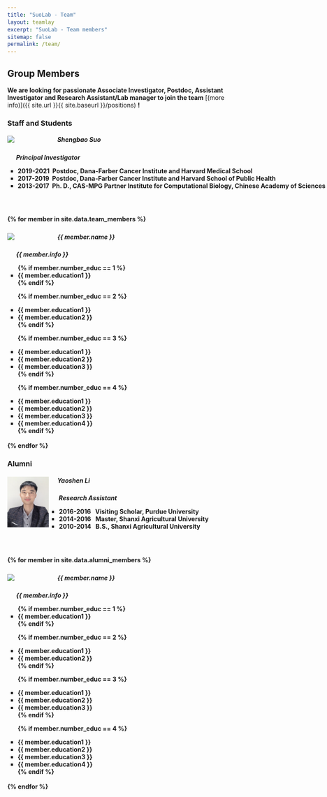 ```yaml
---
title: "SuoLab - Team"
layout: teamlay
excerpt: "SuoLab - Team members"
sitemap: false
permalink: /team/
---
```


## Group Members

 **We are  looking for passionate Associate Investigator, Postdoc, Assistant Investigator and Research Assistant/Lab manager to join the team** [(more info)]({{ site.url }}{{ site.baseurl }}/positions) **!**

<!-- Jump to [staff](#staff), [master and bachelor students](#master-and-bachelor-students), [alumni](#alumni), [administrative support](#administrative-support), [lab visitors](#lab-visitors). -->

### Staff and Students
<div style="padding-left: 0px;">
<div class="well"  style="height: 168px; width: 945px">
<img src="/images/teampic/ShengbaoSuo.jpg" width="10%" style="float: left;"/>
<h5><strong>&nbsp;&nbsp;&nbsp;&nbsp;&nbsp;&nbsp;Shengbao Suo<strong></h5>
<p>&nbsp;&nbsp;&nbsp;&nbsp;&nbsp;&nbsp;<i>Principal Investigator</i></p>
<ul style="list-style-type:square; overflow: hidden">
<li>2019-2021&nbsp;&nbsp;Postdoc, Dana-Farber Cancer Institute and Harvard Medical School</li>
<li>2017-2019&nbsp;&nbsp;Postdoc, Dana-Farber Cancer Institute and Harvard School of Public Health</li>
<li>2013-2017&nbsp;&nbsp;Ph. D., CAS-MPG Partner Institute for Computational Biology, Chinese Academy of Sciences</li>
</ul>
</div>
</div>


{% for member in site.data.team_members %}
<div style="padding-left: 0px; display:inline-block;margin-top:-10px;">
  <div class="well"  style="height: 168px; width: 945px">
  <img src="{{ site.url }}{{ site.baseurl }}/images/teampic/{{ member.photo }}" class="img-responsive" width="10%" style="float: left" />
  <h5><strong>&nbsp;&nbsp;&nbsp;&nbsp;&nbsp;&nbsp;{{ member.name }}<strong></h5>
  <p>&nbsp;&nbsp;&nbsp;&nbsp;&nbsp;&nbsp;<i>{{ member.info }}</i></p>
  <ul style="list-style-type:square; overflow: hidden">
  {% if member.number_educ == 1 %}
  <li> {{ member.education1 }} </li>
  {% endif %}
  
  {% if member.number_educ == 2 %}
  <li> {{ member.education1 }} </li>
  <li> {{ member.education2 }} </li>
  {% endif %}
  
  {% if member.number_educ == 3 %}
  <li> {{ member.education1 }} </li>
  <li> {{ member.education2 }} </li>
  <li> {{ member.education3 }} </li>
  {% endif %}
  
  {% if member.number_educ == 4 %}
  <li> {{ member.education1 }} </li>
  <li> {{ member.education2 }} </li>
  <li> {{ member.education3 }} </li>
  <li> {{ member.education4 }} </li>
  {% endif %}
  </ul>
</div>
</div>
{% endfor %}

### Alumni
<div style="padding-left: 0px;">
<div class="well"  style="height: 168px; width: 945px">
<img src="/images/alumnipic/YaoshenLi.jpeg" width="10%" style="float: left;"/>
<h5><strong>&nbsp;&nbsp;&nbsp;&nbsp;&nbsp;&nbsp;Yaoshen Li<strong></h5>
<p>&nbsp;&nbsp;&nbsp;&nbsp;&nbsp;&nbsp;<i> Research Assistant</i></p>
<ul style="list-style-type:square; overflow: hidden">
<li>2016-2016&nbsp;&nbsp; Visiting Scholar, Purdue University</li>
<li>2014-2016&nbsp;&nbsp; Master, Shanxi Agricultural University</li>
<li>2010-2014&nbsp;&nbsp; B.S., Shanxi Agricultural University</li>
</li>
</ul>
</div>
</div>


{% for member in site.data.alumni_members %}
<div style="padding-left: 0px; display:inline-block;margin-top:-10px;">
  <div class="well"  style="height: 168px; width: 945px">
  <img src="{{ site.url }}{{ site.baseurl }}/images/alumnipic/{{ member.photo }}" class="img-responsive" width="10%" style="float: left" />
  <h5><strong>&nbsp;&nbsp;&nbsp;&nbsp;&nbsp;&nbsp;{{ member.name }}<strong></h5>
  <p>&nbsp;&nbsp;&nbsp;&nbsp;&nbsp;&nbsp;<i>{{ member.info }}</i></p>
  <ul style="list-style-type:square; overflow: hidden">
  {% if member.number_educ == 1 %}
  <li> {{ member.education1 }} </li>
  {% endif %}
  
  {% if member.number_educ == 2 %}
  <li> {{ member.education1 }} </li>
  <li> {{ member.education2 }} </li>
  {% endif %}
  
  {% if member.number_educ == 3 %}
  <li> {{ member.education1 }} </li>
  <li> {{ member.education2 }} </li>
  <li> {{ member.education3 }} </li>
  {% endif %}
  
  {% if member.number_educ == 4 %}
  <li> {{ member.education1 }} </li>
  <li> {{ member.education2 }} </li>
  <li> {{ member.education3 }} </li>
  <li> {{ member.education4 }} </li>
  {% endif %}
  </ul>
</div>
</div>
{% endfor %}

<!-- ### Graduate Students 
{% assign number_printed = 0 %}
{% for member in site.data.students %}

{% assign even_odd = number_printed | modulo: 2 %}

{% if even_odd == 0 %}
<div class="row">
{% endif %}

<div class="col-sm-6 clearfix">
  <h4>{{ member.name }}</h4>
  <i>{{ member.info }}<br>email: <{{ member.email }}></i>
  <ul style="overflow: hidden">
  
  {% if member.number_educ == 1 %}
  <li> {{ member.education1 }} </li>
  {% endif %}
  
  {% if member.number_educ == 2 %}
  <li> {{ member.education1 }} </li>
  <li> {{ member.education2 }} </li>
  {% endif %}
  
  {% if member.number_educ == 3 %}
  <li> {{ member.education1 }} </li>
  <li> {{ member.education2 }} </li>
  <li> {{ member.education3 }} </li>
  {% endif %}
  
  {% if member.number_educ == 4 %}
  <li> {{ member.education1 }} </li>
  <li> {{ member.education2 }} </li>
  <li> {{ member.education3 }} </li>
  <li> {{ member.education4 }} </li>
  {% endif %}
  </ul>
</div>

{% assign number_printed = number_printed | plus: 1 %}

{% if even_odd == 1 %}
</div>
{% endif %}

{% endfor %}

{% assign even_odd = number_printed | modulo: 2 %}
{% if even_odd == 1 %}
</div>
{% endif %}
 -->

<!-- ## Alumni
<table align="center" style="width:100%">
<tr><th>Visitors</th>
    <th>Master Students</th> 
    <th>Bachelor Students</th>
  </tr>
  <tr>
    <td>Nikolaos Iliopoulos, Spring 2016</td>
    <td>Bert Visscher, Fall 2017</td>
    <td>Vishnu Saj, Spring 2017</td>
  </tr>
  <tr>
    <td>Vitaly Fedoseev, all of 2016</td>
    <td>Ahmad Jamalzada, Fall 2017</td>
    <td>Joey Braspenning, Spring 2017</td>
  </tr>
  <tr>
    <td></td>
    <td>Tjerk Benschop, Summer 2017</td>
    <td>Margot Leemker, Spring 2017</td>
  </tr>
  <tr>
    <td></td>
    <td>Oliver Ostojic, Spring 2016</td>
    <td>Sietske Lensen, Spring 2017</td>
  </tr>
  <tr>
    <td></td>
    <td>Farshaad Hoeseni, Fall 2015</td>
    <td>Alexander Vanstone, Spring 2016</td>
  </tr>
  <tr>
    <td></td>
    <td></td>
    <td>Tjerk Benschop, Spring 2016</td>
  </tr>
  <tr>
    <td></td>
    <td></td>
    <td>Arjo Andringa, Spring 2016</td>
  </tr>
  <tr>
    <td></td>
    <td></td>
    <td>Daniëlle van Klink, Spring 2016</td>
  </tr>
</table> -->

<!-- 
## Administrative Support
<a href="mailto:Rijsewijk@Physics.LeidenUniv.nl">Ellie van Rijsewijk</a> is helping us (and other groups) with administration.
 -->





